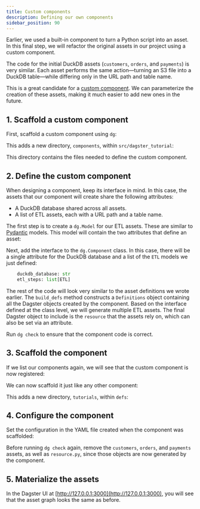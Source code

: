 ```yaml
---
title: Custom components
description: Defining our own components
sidebar_position: 90
---
```


Earlier, we used a built-in component to turn a Python script into an asset. In this final step, we will refactor the original assets in our project using a custom component.

The code for the initial DuckDB assets (`customers`, `orders`, and `payments`) is very similar. Each asset performs the same action—turning an S3 file into a DuckDB table—while differing only in the URL path and table name.

This is a great candidate for a [custom component](/guides/build/components/creating-new-components). We can parameterize the creation of these assets, making it much easier to add new ones in the future.

## 1. Scaffold a custom component

First, scaffold a custom component using `dg`:

<CliInvocationExample path="docs_snippets/docs_snippets/guides/tutorials/dagster-tutorial/commands/dg-create-custom-component.txt" />

This adds a new directory, `components`, within `src/dagster_tutorial`:

<CliInvocationExample path="docs_snippets/docs_snippets/guides/tutorials/dagster-tutorial/tree/step-7a.txt" />

This directory contains the files needed to define the custom component.

## 2. Define the custom component

When designing a component, keep its interface in mind. In this case, the assets that our component will create share the following attributes:

- A DuckDB database shared across all assets.
- A list of ETL assets, each with a URL path and a table name.

The first step is to create a `dg.Model` for our ETL assets. These are similar to [Pydantic](https://docs.pydantic.dev/) models. This model will contain the two attributes that define an asset:

<CodeExample
  path="docs_snippets/docs_snippets/guides/tutorials/dagster-tutorial/src/dagster_tutorial/components/tutorial.py"
  language="python"
  startAfter="start_etl_model"
  endBefore="end_etl_model"
  title="src/etl_tutorial/components/tutorial.py"
/>

Next, add the interface to the `dg.Component` class. In this case, there will be a single attribute for the DuckDB database and a list of the `ETL` models we just defined:

```python
    duckdb_database: str
    etl_steps: list[ETL]
```

The rest of the code will look very similar to the asset definitions we wrote earlier. The `build_defs` method constructs a `Definitions` object containing all the Dagster objects created by the component. Based on the interface defined at the class level, we will generate multiple ETL assets. The final Dagster object to include is the `resource` that the assets rely on, which can also be set via an attribute.

<CodeExample
  path="docs_snippets/docs_snippets/guides/tutorials/dagster-tutorial/src/dagster_tutorial/components/tutorial.py"
  language="python"
  startAfter="start_tutorial_component"
  endBefore="end_tutorial_component"
  title="src/etl_tutorial/components/tutorial.py"
/>

Run `dg check` to ensure that the component code is correct.

## 3. Scaffold the component

If we list our components again, we will see that the custom component is now registered:

<CliInvocationExample path="docs_snippets/docs_snippets/guides/tutorials/dagster-tutorial/commands/dg-list-components.txt" />

We can now scaffold it just like any other component:

<CliInvocationExample path="docs_snippets/docs_snippets/guides/tutorials/dagster-tutorial/commands/dg-scaffold-custom-component.txt" />

This adds a new directory, `tutorials`, within `defs`:

<CliInvocationExample path="docs_snippets/docs_snippets/guides/tutorials/dagster-tutorial/tree/step-7b.txt" />

## 4. Configure the component

Set the configuration in the YAML file created when the component was scaffolded:

<CodeExample
  path="docs_snippets/docs_snippets/guides/tutorials/dagster-tutorial/src/dagster_tutorial/defs/tutorial/defs.yaml"
  language="yaml"
  title="src/dagster_tutorial/defs/tutorial/defs.yaml"
/>

Before running `dg check` again, remove the `customers`, `orders`, and `payments` assets, as well as `resource.py`, since those objects are now generated by the component.

## 5. Materialize the assets

In the Dagster UI at [http://127.0.0.1:3000](http://127.0.0.1:3000), you will see that the asset graph looks the same as before.
